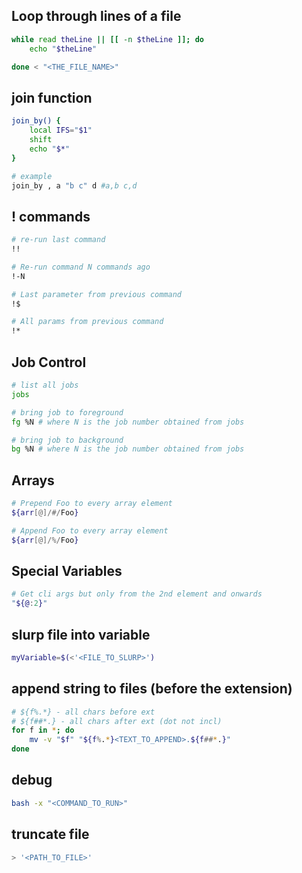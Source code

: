 ## Loop through lines of a file
```bash
while read theLine || [[ -n $theLine ]]; do
	echo "$theLine"

done < "<THE_FILE_NAME>"
```

## join function
```bash
join_by() {
	local IFS="$1"
	shift
	echo "$*"
}

# example
join_by , a "b c" d #a,b c,d
```

## ! commands
```bash
# re-run last command
!!

# Re-run command N commands ago
!-N

# Last parameter from previous command
!$

# All params from previous command
!*
```

## Job Control
```bash
# list all jobs
jobs

# bring job to foreground
fg %N # where N is the job number obtained from jobs

# bring job to background
bg %N # where N is the job number obtained from jobs
```

## Arrays
```bash
# Prepend Foo to every array element
${arr[@]/#/Foo}

# Append Foo to every array element
${arr[@]/%/Foo}
```

## Special Variables
```bash
# Get cli args but only from the 2nd element and onwards
"${@:2}"
```

## slurp file into variable
```bash
myVariable=$(<'<FILE_TO_SLURP>')
```

## append string to files (before the extension)
```bash
# ${f%.*} - all chars before ext
# ${f##*.} - all chars after ext (dot not incl)
for f in *; do
	mv -v "$f" "${f%.*}<TEXT_TO_APPEND>.${f##*.}"
done
```

## debug
```bash
bash -x "<COMMAND_TO_RUN>"
```

## truncate file
```bash
> '<PATH_TO_FILE>'
```